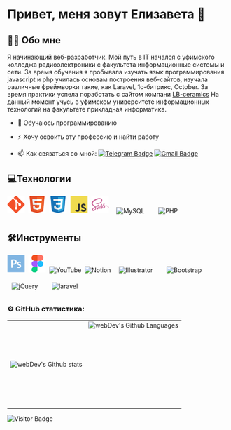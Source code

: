 # Привет, меня зовут Елизавета 👋

## :man_technologist: Обо мне

Я начинающий веб-разработчик. Мой путь в IT начался с уфимского колледжа радиоэлектроники с факультета информационные системы и сети. За время обучения я пробывала изучать язык программирования javascript и php училась основам построения веб-сайтов, изучала различные фреймворки такие, как Laravel, 1с-битрикс, October. За время практики успела поработать с сайтом компани [LB-ceramics]( https://rabota.lb-ceramics.ru/vacancies) На данный момент учусь в уфимском университете информационных технологий на факультете прикладная информатика.

- :seedling: Обучаюсь программированию

- :zap: Хочу освоить эту профессию и найти работу

- :mailbox: Как связаться со мной: [![Telegram Badge](https://img.shields.io/badge/-miss_elizabetty-blue?style=flat&logo=Telegram&logoColor=white)](https://t.me/miss_elizabetty) [![Gmail Badge](https://img.shields.io/badge/-Gmail-red?style=flat&logo=Gmail&logoColor=white)](mailto:elizabeth20031014@gmail.com)

## 💻Технологии
<div>
  <img src="https://github.com/devicons/devicon/blob/master/icons/git/git-original.svg" title="git" alt="git" width="40" height="40"/>&nbsp
  <img src="https://github.com/devicons/devicon/blob/master/icons/html5/html5-original.svg" title="html5" alt="html5" width="40" height="40"/>&nbsp
  <img src="https://github.com/devicons/devicon/blob/master/icons/css3/css3-original.svg" title="css" alt="css" width="40" height="40"/>&nbsp
  <img src="https://github.com/devicons/devicon/blob/master/icons/javascript/javascript-original.svg" title="javascript" alt="javascript" width="40" height="40"/>&nbsp
  <img src="https://github.com/devicons/devicon/blob/master/icons/sass/sass-original.svg" title="sass/scss" alt="sass/scss" width="40" height="40"/>&nbsp;
  <img style="margin: 10px" title="MySQL" src="https://profilinator.rishav.dev/skills-assets/mysql-original-wordmark.svg" alt="MySQL" height="40" /> &nbsp;
  <img style="margin: 10px" title="PHP" src="https://profilinator.rishav.dev/skills-assets/php-original.svg" alt="PHP" height="40" />
</div>

## 🛠Инструменты
<div>
  <img src="https://github.com/devicons/devicon/blob/master/icons/photoshop/photoshop-plain.svg" title="photoshop" alt="photoshop" width="40" height="40"/>&nbsp;
  <img src="https://github.com/devicons/devicon/blob/master/icons/figma/figma-original.svg" title="figma" alt="figma" width="40" height="40"/>&nbsp;
  <img src="https://upload.wikimedia.org/wikipedia/commons/9/9e/YouTube_Logo_%282013-2017%29.svg" title="YouTube" alt="YouTube" width="40" height="40"/>&nbsp;
  <img src="https://upload.wikimedia.org/wikipedia/commons/e/e9/Notion-logo.svg" title="Notion" alt="Notion" width="40" height="40"/>&nbsp;
  <img style="margin: 10px" title="Illustrator"  src="https://profilinator.rishav.dev/skills-assets/adobe_illustrator-icon.svg" alt="Illustrator" height="40" /> &nbsp;
  <img style="margin: 10px" title="Bootstrap" src="https://profilinator.rishav.dev/skills-assets/bootstrap-plain.svg" alt="Bootstrap" height="40" /> &nbsp;
<img style="margin: 10px" title="jQuery"   src="https://profilinator.rishav.dev/skills-assets/jquery.png" alt="jQuery" height="40" /> &nbsp;
  <img style="margin: 10px" title="laravel"   src="https://profilinator.rishav.dev/skills-assets/laravel.svg" alt="laravel" height="40" /> &nbsp;
</div>

### ⚙️ GitHub статистика:

<table>
  <tr>
    <td>
      <img align="left" src="http://github-readme-streak-stats.herokuapp.com?user=lizaman2003&theme=dark&background=000000" alt="webDev's Github stats" />
    </td>
    <td>
      <img height="195px" align="right" alt="webDev's Github Languages" src="https://github-readme-stats-sigma-five.vercel.app/api/top-langs/?username=lizaman2003&layout=compact&theme=vision-friendly-dark" />
    </td>
  </tr>
</table>

![Visitor Badge](https://visitor-badge.laobi.icu/badge?page_id=lizaman2003)

  

